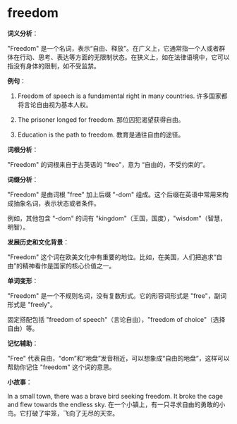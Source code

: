 # freedom

**词义分析**：

  

"Freedom" 是一个名词，表示“自由、释放”。在广义上，它通常指一个人或者群体在行动、思考、表达等方面的无限制状态。在狭义上，如在法律语境中，它可以指没有身体的限制，如不受监禁。

  

**例句**：

  

1.  Freedom of speech is a fundamental right in many countries. 许多国家都将言论自由视为基本人权。
    
      
    
2.  The prisoner longed for freedom. 那位囚犯渴望获得自由。
    
      
    
3.  Education is the path to freedom. 教育是通往自由的途径。
    
      
    

  

**词根分析**：

  

"Freedom" 的词根来自于古英语的 "freo"，意为 “自由的，不受约束的”。

  

**词缀分析**：

  

"Freedom" 是由词根 "free" 加上后缀 "-dom" 组成。这个后缀在英语中常用来构成抽象名词，表示状态或者条件。

  

例如，其他包含 "-dom" 的词有 "kingdom"（王国，国度），"wisdom"（智慧，明智）。

  

**发展历史和文化背景**：

  

"Freedom" 这个词在欧美文化中有重要的地位。比如，在美国，人们把追求“自由”的精神看作是国家的核心价值之一。

  

**单词变形**：

  

"Freedom" 是一个不规则名词，没有复数形式。它的形容词形式是 "free"，副词形式是 "freely"。

  

固定搭配包括 "freedom of speech"（言论自由），"freedom of choice"（选择自由）等。

  

**记忆辅助**：

  

"Free" 代表自由，“dom”和“地盘”发音相近，可以想象成“自由的地盘”，这样可以帮助你记住 "freedom" 这个词的意思。

  

**小故事**：

  

In a small town, there was a brave bird seeking freedom. It broke the cage and flew towards the endless sky. 在一个小镇上，有一只寻求自由的勇敢的小鸟。它打破了牢笼，飞向了无尽的天空。
